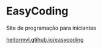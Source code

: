 # **EasyCoding**

Site de programação para iniciantes

[heitormvl.gtihub.io/easycoding](heitormvl.gtihub.io/easycoding)
